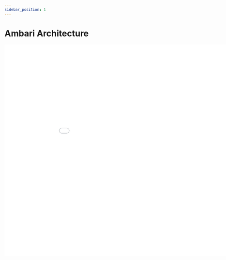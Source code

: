 ```yaml
---
sidebar_position: 1
---
```


# Ambari Architecture

 <embed src="/pdf/Ambari_Architecture.pdf" type="application/pdf" width="960px" height="700px"></embed>



